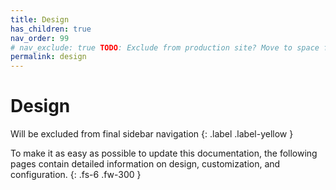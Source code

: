 ```yaml
---
title: Design
has_children: true
nav_order: 99
# nav_exclude: true TODO: Exclude from production site? Move to space for editors.
permalink: design
---
```


# Design

Will be excluded from final sidebar navigation
{: .label .label-yellow }

To make it as easy as possible to update this documentation, the following pages contain detailed information on design, customization, and configuration.
{: .fs-6 .fw-300 }